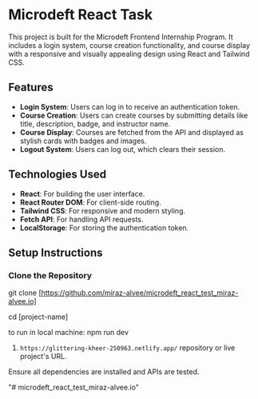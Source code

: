 # Microdeft React Task

This project is built for the Microdeft Frontend Internship Program. It includes a login system, course creation functionality, and course display with a responsive and visually appealing design using React and Tailwind CSS.

## Features
- **Login System**: Users can log in to receive an authentication token.
- **Course Creation**: Users can create courses by submitting details like title, description, badge, and instructor name.
- **Course Display**: Courses are fetched from the API and displayed as stylish cards with badges and images.
- **Logout System**: Users can log out, which clears their session.

## Technologies Used
- **React**: For building the user interface.
- **React Router DOM**: For client-side routing.
- **Tailwind CSS**: For responsive and modern styling.
- **Fetch API**: For handling API requests.
- **LocalStorage**: For storing the authentication token.

## Setup Instructions

### Clone the Repository

git clone [https://github.com/miraz-alvee/microdeft_react_test_miraz-alvee.io]

cd [project-name]

to run in local machine: npm run dev



 1. `https://glittering-kheer-250963.netlify.app/` repository or live project's URL.

 Ensure all dependencies are installed and APIs are tested.




"# microdeft_react_test_miraz-alvee.io" 
